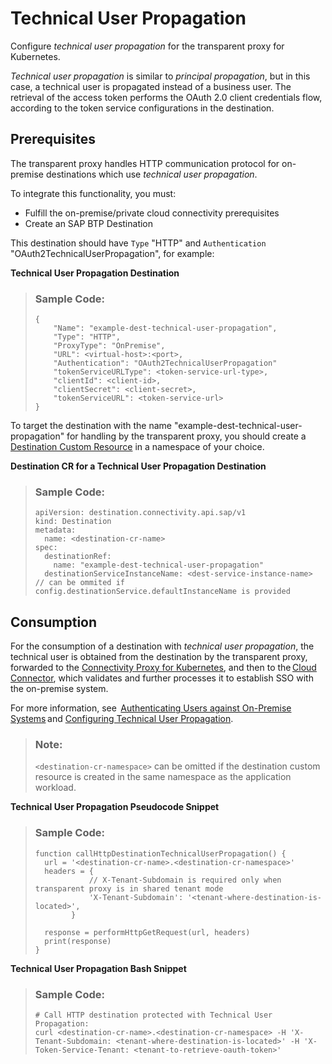 <!-- loio8b6e0195318f490f85c4f19f138acdf3 -->

# Technical User Propagation

Configure *technical user propagation* for the transparent proxy for Kubernetes.

*Technical user propagation* is similar to *principal propagation*, but in this case, a technical user is propagated instead of a business user. The retrieval of the access token performs the OAuth 2.0 client credentials flow, according to the token service configurations in the destination.



<a name="loio8b6e0195318f490f85c4f19f138acdf3__section_tfr_bwv_hcc"/>

## Prerequisites

The transparent proxy handles HTTP communication protocol for on-premise destinations which use *technical user propagation*.

To integrate this functionality, you must:

-   Fulfill the on-premise/private cloud connectivity prerequisites
-   Create an SAP BTP Destination

This destination should have `Type` "HTTP" and `Authentication` "OAuth2TechnicalUserPropagation", for example:

**Technical User Propagation Destination**

> ### Sample Code:  
> ```
> {
>     "Name": "example-dest-technical-user-propagation",
>     "Type": "HTTP",
>     "ProxyType": "OnPremise",
>     "URL": <virtual-host>:<port>,
>     "Authentication": "OAuth2TechnicalUserPropagation"
>     "tokenServiceURLType": <token-service-url-type>,
>     "clientId": <client-id>,
>     "clientSecret": <client-secret>,
>     "tokenServiceURL": <token-service-url>
> }
> ```

To target the destination with the name "example-dest-technical-user-propagation" for handling by the transparent proxy, you should create a [Destination Custom Resource](destination-custom-resource-fc7951e.md) in a namespace of your choice.

**Destination CR for a Technical User Propagation Destination**

> ### Sample Code:  
> ```
> apiVersion: destination.connectivity.api.sap/v1
> kind: Destination
> metadata:
>   name: <destination-cr-name>
> spec:
>   destinationRef:
>     name: "example-dest-technical-user-propagation"
>   destinationServiceInstanceName: <dest-service-instance-name> // can be ommited if config.destinationService.defaultInstanceName is provided
> ```



<a name="loio8b6e0195318f490f85c4f19f138acdf3__section_g4k_bwv_hcc"/>

## Consumption

For the consumption of a destination with *technical user propagation*, the technical user is obtained from the destination by the transparent proxy, forwarded to the [Connectivity Proxy for Kubernetes](connectivity-proxy-for-kubernetes-e661713.md), and then to the [Cloud Connector](cloud-connector-e6c7616.md), which validates and further processes it to establish SSO with the on-premise system.

For more information, see  [Authenticating Users against On-Premise Systems](authenticating-users-against-on-premise-systems-b643fbe.md) and [Configuring Technical User Propagation](configuring-technical-user-propagation-b62e588.md).

> ### Note:  
> `<destination-cr-namespace>` can be omitted if the destination custom resource is created in the same namespace as the application workload.

**Technical User Propagation Pseudocode Snippet**

> ### Sample Code:  
> ```
> function callHttpDestinationTechnicalUserPropagation() {
>   url = '<destination-cr-name>.<destination-cr-namespace>'
>   headers = {
>             // X-Tenant-Subdomain is required only when transparent proxy is in shared tenant mode
>             'X-Tenant-Subdomain': '<tenant-where-destination-is-located>',
>         }
>      
>   response = performHttpGetRequest(url, headers)
>   print(response)
> }
> ```

**Technical User Propagation Bash Snippet** 

> ### Sample Code:  
> ```
> # Call HTTP destination protected with Technical User Propagation:
> curl <destination-cr-name>.<destination-cr-namespace> -H 'X-Tenant-Subdomain: <tenant-where-destination-is-located>' -H 'X-Token-Service-Tenant: <tenant-to-retrieve-oauth-token>'
> ```

